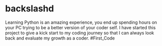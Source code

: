 # backslashd
Learning Python is an amazing experience, you end up spending hours on your PC trying to be a better version of your coder self. I have started this project to give a kick start to my coding journey so that I can always look back and evaluate my growth as a coder. #First_Code
